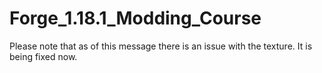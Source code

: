# Forge_1.18.1_Modding_Course

Please note that as of this message there is an issue with the texture. It is being fixed now.
